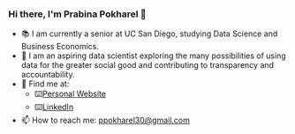 ### Hi there, I'm Prabina Pokharel 👋

- 📚 I am currently a senior at UC San Diego, studying Data Science and Business Economics.
- 🔭 I am an aspiring data scientist exploring the many possibilities of using data for the greater social good and contributing to transparency and accountability.
- 👀 Find me at:
  - ⌨️[Personal Website](https://www.prabina.me/)
  - ⌨️[LinkedIn](https://www.linkedin.com/in/prabina-pokharel/)
- 📫 How to reach me: ppokharel30@gmail.com
 


<!--
**prabina-p/prabina-p** is a ✨ _special_ ✨ repository because its `README.md` (this file) appears on your GitHub profile.

Here are some ideas to get you started:

- 🔭 I’m currently working on ...
- 🌱 I’m currently learning ...
- 👯 I’m looking to collaborate on ...
- 🤔 I’m looking for help with ...
- 💬 Ask me about ...
- 📫 How to reach me: ...
- 😄 Pronouns: ...
- ⚡ Fun fact: ...
-->

